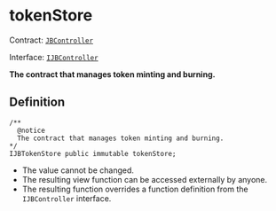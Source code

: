 # tokenStore

Contract: [`JBController`](../)​‌

Interface: [`IJBController`](../../../../../../protocol/interfaces/ijbcontroller.md)

**The contract that manages token minting and burning.**

## Definition

```solidity
/** 
  @notice 
  The contract that manages token minting and burning.
*/
IJBTokenStore public immutable tokenStore;
```

* The value cannot be changed.
* The resulting view function can be accessed externally by anyone.
* The resulting function overrides a function definition from the `IJBController` interface.
